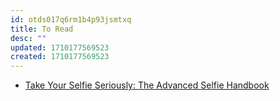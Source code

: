 ```yaml
---
id: otds017q6rm1b4p93jsmtxq
title: To Read
desc: ""
updated: 1710177569523
created: 1710177569523
---
```

- [Take Your Selfie Seriously: The Advanced Selfie Handbook](https://www.amazon.com/Take-Your-Selfie-Seriously-Advanced/dp/1786279045) 
